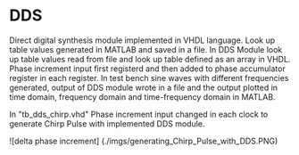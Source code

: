 # DDS
Direct digital synthesis module implemented in VHDL language.
Look up table values generated in MATLAB and saved in a file.
In DDS Module look up table values read from file and look up table defined as an array in VHDL.
Phase increment input first registerd and then added to phase accumulator register in each register.
In test bench sine waves with different frequencies generated, output of DDS module wrote in a file and the output plotted in time domain, frequency domain and time-frequency domain in MATLAB.

In "tb_dds_chirp.vhd" Phase increment input changed in each clock to generate Chirp Pulse with implemented DDS module.

![delta phase increment] (./imgs/generating_Chirp_Pulse_with_DDS.PNG)
